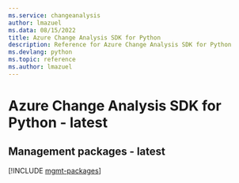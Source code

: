 ```yaml
---
ms.service: changeanalysis
author: lmazuel
ms.data: 08/15/2022
title: Azure Change Analysis SDK for Python
description: Reference for Azure Change Analysis SDK for Python
ms.devlang: python
ms.topic: reference
ms.author: lmazuel
---
```

# Azure Change Analysis SDK for Python - latest

## Management packages - latest
[!INCLUDE [mgmt-packages](change-analysis-mgmt-index.md)]